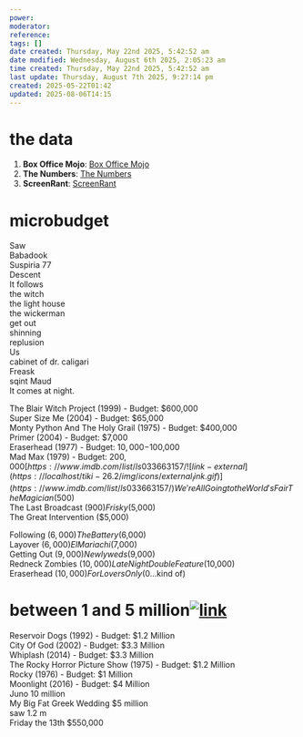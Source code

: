 ```yaml
---
power: 
moderator: 
reference: 
tags: []
date created: Thursday, May 22nd 2025, 5:42:52 am
date modified: Wednesday, August 6th 2025, 2:05:23 am
time created: Thursday, May 22nd 2025, 5:42:52 am
last update: Thursday, August 7th 2025, 9:27:14 pm
created: 2025-05-22T01:42
updated: 2025-08-06T14:15
---
```

# the data
1. **Box Office Mojo**: [Box Office Mojo](https://www.boxofficemojo.com/)
2. **The Numbers**: [The Numbers](https://en.wikipedia.org/wiki/The_Numbers_%28website%29)
3. **ScreenRant**: [ScreenRant](https://www.boxofficemojo.com/chart/top_lifetime_gross/?area=XWW)
# microbudget
Saw  
Babadook  
Suspiria 77  
Descent  
It follows  
the witch  
the light house  
the wickerman  
get out  
shinning  
replusion  
Us  
cabinet of dr. caligari  
Freask  
sqint Maud  
It comes at night.

The Blair Witch Project (1999) - Budget: $600,000  
Super Size Me (2004) - Budget: $65,000  
Monty Python And The Holy Grail (1975) - Budget: $400,000  
Primer (2004) - Budget: $7,000  
Eraserhead (1977) - Budget: $10,000-$100,000  
Mad Max (1979) - Budget: $200,000  
[https://www.imdb.com/list/ls033663157/![link-external](https://localhost/tiki-26.2/img/icons/external_link.gif)](https://www.imdb.com/list/ls033663157/)  
We're All Going to the World's Fair  
The Magician ($500)  
The Last Broadcast ($900)  
Frisky ($5,000)  
The Great Intervention ($5,000)

Following ($6,000)  
The Battery ($6,000)  
Layover ($6,000)  
El Mariachi ($7,000)  
Getting Out ($9,000)  
Newlyweds ($9,000)  
Redneck Zombies ($10,000)  
Late Night Double Feature ($10,000)  
Eraserhead ($10,000)  
For Lovers Only ($0...kind of)

# between 1 and 5 million[![link](https://localhost/tiki-26.2/img/icons/link.png)](https://localhost/tiki-26.2/tiki-index.php?page=Low-Budget-Cinema#between_1_and_5_million)

Reservoir Dogs (1992) - Budget: $1.2 Million  
City Of God (2002) - Budget: $3.3 Million  
Whiplash (2014) - Budget: $3.3 Million  
The Rocky Horror Picture Show (1975) - Budget: $1.2 Million  
Rocky (1976) - Budget: $1 Million  
Moonlight (2016) - Budget: $4 Million  
Juno 10 million  
My Big Fat Greek Wedding $5 million  
saw 1.2 m  
Friday the 13th $550,000